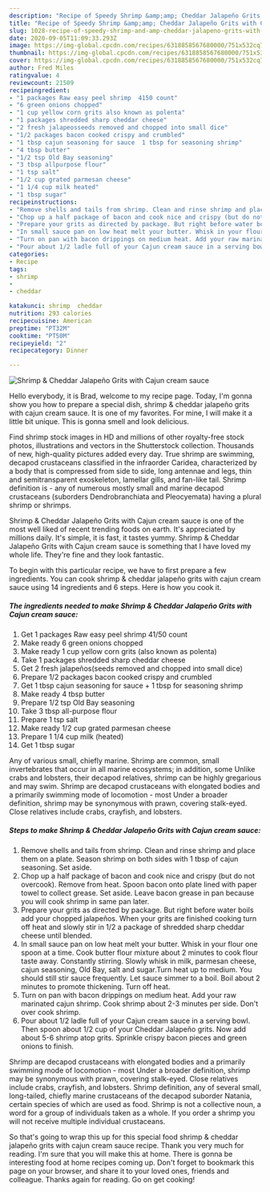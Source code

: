 ```yaml
---
description: "Recipe of Speedy Shrimp &amp;amp; Cheddar Jalapeño Grits with Cajun cream sauce"
title: "Recipe of Speedy Shrimp &amp;amp; Cheddar Jalapeño Grits with Cajun cream sauce"
slug: 1028-recipe-of-speedy-shrimp-and-amp-cheddar-jalapeno-grits-with-cajun-cream-sauce
date: 2020-09-05T11:09:33.293Z
image: https://img-global.cpcdn.com/recipes/6318858567680000/751x532cq70/shrimp-cheddar-jalapeno-grits-with-cajun-cream-sauce-recipe-main-photo.jpg
thumbnail: https://img-global.cpcdn.com/recipes/6318858567680000/751x532cq70/shrimp-cheddar-jalapeno-grits-with-cajun-cream-sauce-recipe-main-photo.jpg
cover: https://img-global.cpcdn.com/recipes/6318858567680000/751x532cq70/shrimp-cheddar-jalapeno-grits-with-cajun-cream-sauce-recipe-main-photo.jpg
author: Fred Miles
ratingvalue: 4
reviewcount: 21509
recipeingredient:
- "1 packages Raw easy peel shrimp  4150 count"
- "6 green onions chopped"
- "1 cup yellow corn grits also known as polenta"
- "1 packages shredded sharp cheddar cheese"
- "2 fresh jalapeosseeds removed and chopped into small dice"
- "1/2 packages bacon cooked crispy and crumbled"
- "1 tbsp cajun seasoning for sauce  1 tbsp for seasoning shrimp"
- "4 tbsp butter"
- "1/2 tsp Old Bay seasoning"
- "3 tbsp allpurpose flour"
- "1 tsp salt"
- "1/2 cup grated parmesan cheese"
- "1 1/4 cup milk heated"
- "1 tbsp sugar"
recipeinstructions:
- "Remove shells and tails from shrimp. Clean and rinse shrimp and place them on a plate. Season shrimp on both sides with 1 tbsp of cajun seasoning. Set aside."
- "Chop up a half package of bacon and cook nice and crispy (but do not overcook). Remove from heat. Spoon bacon onto plate lined with paper towel to collect grease. Set aside. Leave bacon grease in pan because you will cook shrimp in same pan later."
- "Prepare your grits as directed by package. But right before water boils add your chopped jalapeños.  When your grits are finished cooking turn off heat and slowly stir in 1/2 a package of shredded sharp cheddar cheese until blended."
- "In small sauce pan on low heat melt your butter. Whisk in your flour one spoon at a time. Cook butter flour mixture about 2 minutes to cook flour taste away. Constantly stirring.  Slowly whisk in milk, parmesan cheese, cajun seasoning, Old Bay, salt and sugar.Turn heat up to medium. You should still stir sauce frequently.  Let sauce simmer to a boil. Boil about 2 minutes to promote thickening. Turn off heat."
- "Turn on pan with bacon drippings on medium heat. Add your raw marinated cajun shrimp. Cook shrimp about 2-3 minutes per side. Don&#39;t over cook shrimp."
- "Pour about 1/2 ladle full of your Cajun cream sauce in a serving bowl. Then spoon about 1/2 cup of your Cheddar Jalapeño grits. Now add about 5-6 shrimp atop grits. Sprinkle crispy bacon pieces and  green onions to finish."
categories:
- Recipe
tags:
- shrimp
- 
- cheddar

katakunci: shrimp  cheddar 
nutrition: 293 calories
recipecuisine: American
preptime: "PT32M"
cooktime: "PT50M"
recipeyield: "2"
recipecategory: Dinner

---
```



![Shrimp &amp; Cheddar Jalapeño Grits with Cajun cream sauce](https://img-global.cpcdn.com/recipes/6318858567680000/751x532cq70/shrimp-cheddar-jalapeno-grits-with-cajun-cream-sauce-recipe-main-photo.jpg)

Hello everybody, it is Brad, welcome to my recipe page. Today, I'm gonna show you how to prepare a special dish, shrimp &amp; cheddar jalapeño grits with cajun cream sauce. It is one of my favorites. For mine, I will make it a little bit unique. This is gonna smell and look delicious.

Find shrimp stock images in HD and millions of other royalty-free stock photos, illustrations and vectors in the Shutterstock collection. Thousands of new, high-quality pictures added every day. True shrimp are swimming, decapod crustaceans classified in the infraorder Caridea, characterized by a body that is compressed from side to side, long antennae and legs, thin and semitransparent exoskeleton, lamellar gills, and fan-like tail. Shrimp definition is - any of numerous mostly small and marine decapod crustaceans (suborders Dendrobranchiata and Pleocyemata) having a plural shrimp or shrimps.

Shrimp &amp; Cheddar Jalapeño Grits with Cajun cream sauce is one of the most well liked of recent trending foods on earth. It's appreciated by millions daily. It's simple, it is fast, it tastes yummy. Shrimp &amp; Cheddar Jalapeño Grits with Cajun cream sauce is something that I have loved my whole life. They're fine and they look fantastic.


To begin with this particular recipe, we have to first prepare a few ingredients. You can cook shrimp &amp; cheddar jalapeño grits with cajun cream sauce using 14 ingredients and 6 steps. Here is how you cook it.

<!--inarticleads1-->

##### The ingredients needed to make Shrimp &amp; Cheddar Jalapeño Grits with Cajun cream sauce:

1. Get 1 packages Raw easy peel shrimp  41/50 count
1. Make ready 6 green onions chopped
1. Make ready 1 cup yellow corn grits (also known as polenta)
1. Take 1 packages shredded sharp cheddar cheese
1. Get 2 fresh jalapeños(seeds removed and chopped into small dice)
1. Prepare 1/2 packages bacon cooked crispy and crumbled
1. Get 1 tbsp cajun seasoning for sauce + 1 tbsp for seasoning shrimp
1. Make ready 4 tbsp butter
1. Prepare 1/2 tsp Old Bay seasoning
1. Take 3 tbsp all-purpose flour
1. Prepare 1 tsp salt
1. Make ready 1/2 cup grated parmesan cheese
1. Prepare 1 1/4 cup milk (heated)
1. Get 1 tbsp sugar


Any of various small, chiefly marine. Shrimp are common, small invertebrates that occur in all marine ecosystems; in addition, some Unlike crabs and lobsters, their decapod relatives, shrimp can be highly gregarious and may swim. Shrimp are decapod crustaceans with elongated bodies and a primarily swimming mode of locomotion - most Under a broader definition, shrimp may be synonymous with prawn, covering stalk-eyed. Close relatives include crabs, crayfish, and lobsters. 

<!--inarticleads2-->

##### Steps to make Shrimp &amp; Cheddar Jalapeño Grits with Cajun cream sauce:

1. Remove shells and tails from shrimp. Clean and rinse shrimp and place them on a plate. Season shrimp on both sides with 1 tbsp of cajun seasoning. Set aside.
1. Chop up a half package of bacon and cook nice and crispy (but do not overcook). Remove from heat. Spoon bacon onto plate lined with paper towel to collect grease. Set aside. Leave bacon grease in pan because you will cook shrimp in same pan later.
1. Prepare your grits as directed by package. But right before water boils add your chopped jalapeños.  When your grits are finished cooking turn off heat and slowly stir in 1/2 a package of shredded sharp cheddar cheese until blended.
1. In small sauce pan on low heat melt your butter. Whisk in your flour one spoon at a time. Cook butter flour mixture about 2 minutes to cook flour taste away. Constantly stirring.  Slowly whisk in milk, parmesan cheese, cajun seasoning, Old Bay, salt and sugar.Turn heat up to medium. You should still stir sauce frequently.  Let sauce simmer to a boil. Boil about 2 minutes to promote thickening. Turn off heat.
1. Turn on pan with bacon drippings on medium heat. Add your raw marinated cajun shrimp. Cook shrimp about 2-3 minutes per side. Don&#39;t over cook shrimp.
1. Pour about 1/2 ladle full of your Cajun cream sauce in a serving bowl. Then spoon about 1/2 cup of your Cheddar Jalapeño grits. Now add about 5-6 shrimp atop grits. Sprinkle crispy bacon pieces and  green onions to finish.


Shrimp are decapod crustaceans with elongated bodies and a primarily swimming mode of locomotion - most Under a broader definition, shrimp may be synonymous with prawn, covering stalk-eyed. Close relatives include crabs, crayfish, and lobsters. Shrimp definition, any of several small, long-tailed, chiefly marine crustaceans of the decapod suborder Natania, certain species of which are used as food. Shrimp is not a collective noun, a word for a group of individuals taken as a whole. If you order a shrimp you will not receive multiple individual crustaceans. 

So that's going to wrap this up for this special food shrimp &amp; cheddar jalapeño grits with cajun cream sauce recipe. Thank you very much for reading. I'm sure that you will make this at home. There is gonna be interesting food at home recipes coming up. Don't forget to bookmark this page on your browser, and share it to your loved ones, friends and colleague. Thanks again for reading. Go on get cooking!
